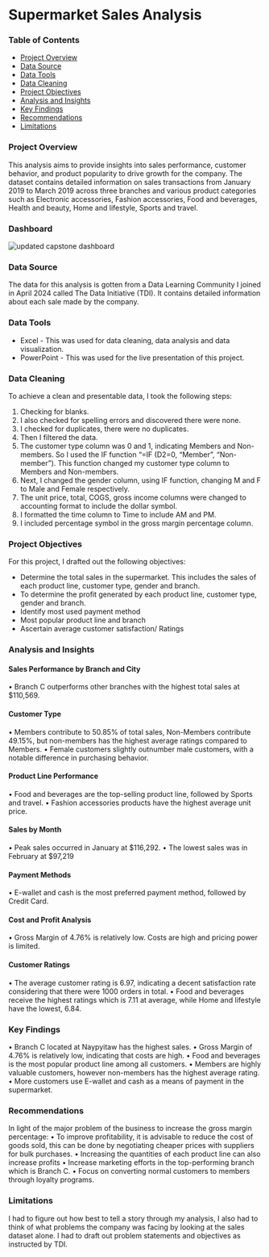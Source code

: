 # Supermarket Sales Analysis

### Table of Contents

- [Project Overview](#project-overview)
- [Data Source](#data-source)
- [Data Tools](#data-tools)
- [Data Cleaning](#data-cleaning)
- [Project Objectives](#project-objectives)
- [Analysis and Insights](#analysis-and-insights)
- [Key Findings](#key-findings)
- [Recommendations](#recommendations)
- [Limitations](#limitations)
  
### Project Overview

This analysis aims to provide insights into sales performance, customer behavior, and product popularity to drive growth for the company. The dataset contains detailed information on sales transactions from January 2019 to March 2019 across three branches and various product categories such as Electronic accessories, Fashion accessories, Food and beverages, Health and beauty, Home and lifestyle, Sports and travel.

### Dashboard
![updated capstone dashboard](https://github.com/Sozhia1/Data-Analytics-Projects/assets/174826228/1c3fd678-266a-4f89-b50a-53f2885c90fa)

### Data Source

The data for this analysis is gotten from a Data Learning Community I joined in April 2024 called The Data Initiative (TDI). It contains detailed information about each sale made by the company.

### Data Tools

- Excel - This was used for data cleaning, data analysis and data visualization.
- PowerPoint - This was used for the live presentation of this project.

### Data Cleaning

To achieve a clean and presentable data, I took the following steps:
1.	Checking for blanks.
2.	I also checked for spelling errors and discovered there were none.
3.	I checked for duplicates, there were no duplicates.
4.	Then I filtered the data.
5.	The customer type column was 0 and 1, indicating Members and Non-members. So I used the IF function “=IF (D2=0, “Member”, “Non-member”). This function changed my customer type column to Members and Non-members.
6.	Next, I changed the gender column, using IF function, changing M and F to Male and Female respectively.
7.	The unit price, total, COGS, gross income columns were changed to accounting format to include the dollar symbol.
8.	I formatted the time column to Time to include AM and PM.
9.	I included percentage symbol in the gross margin percentage column.

### Project Objectives

For this project, I drafted out the following objectives:
- Determine the total sales in the supermarket. This includes the sales of each product line, customer type, gender and branch.
- To determine the profit generated by each product line, customer type, gender and branch.
- Identify most used payment method
- Most popular product line and branch
- Ascertain average customer satisfaction/ Ratings

### Analysis and Insights

#### Sales Performance by Branch and City
•	Branch C outperforms other branches with the highest total sales at $110,569.

#### Customer Type
•	Members contribute to 50.85% of total sales, Non-Members contribute 49.15%, but non-members has the highest average ratings compared to Members.
•	Female customers slightly outnumber male customers, with a notable difference in purchasing behavior.

#### Product Line Performance
•	Food and beverages are the top-selling product line, followed by Sports and travel.
•	Fashion accessories products have the highest average unit price.

#### Sales by Month
•	Peak sales occurred in January at $116,292.
•	The lowest sales was in February at $97,219

#### Payment Methods
•	E-wallet and cash is the most preferred payment method, followed by Credit Card.

#### Cost and Profit Analysis
•	Gross Margin of 4.76% is relatively low. Costs are high and pricing power is limited.

#### Customer Ratings
•	The average customer rating is 6.97, indicating a decent satisfaction rate considering that there were 1000 orders in total.
•	Food and beverages receive the highest ratings which is 7.11 at average, while Home and lifestyle have the lowest, 6.84.

### Key Findings

•	Branch C located at Naypyitaw has the highest sales. 
•	Gross Margin of 4.76% is relatively low, indicating that costs are high.
•	Food and beverages is the most popular product line among all customers.
•	Members are highly valuable customers, however non-members has the highest average rating.
•	More customers use E-wallet and cash as a means of payment in the supermarket.

### Recommendations

In light of the major problem of the business to increase the gross margin percentage:
•	To improve profitability, it is advisable to reduce the cost of goods sold, this can be done by negotiating cheaper prices with suppliers for bulk purchases.
•	Increasing the quantities of each product line can also increase profits
•	Increase marketing efforts in the top-performing branch which is Branch C.
•	Focus on converting normal customers to members through loyalty programs.

### Limitations

I had to figure out how best to tell a story through my analysis, I also had to think of what problems the company was facing by looking at the sales dataset alone. I had to draft out problem statements and objectives as instructed by TDI. 



